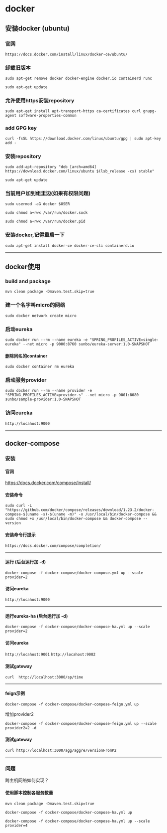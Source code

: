 



# docker

## 安装docker (ubuntu)
### 官网
`https://docs.docker.com/install/linux/docker-ce/ubuntu/`
### 卸载旧版本
`sudo apt-get remove docker docker-engine docker.io containerd runc`

`sudo apt-get update`

### 允许使用https安装repository
`sudo apt-get install apt-transport-https ca-certificates curl gnupg-agent software-properties-common`

### add GPG key
`curl -fsSL https://download.docker.com/linux/ubuntu/gpg | sudo apt-key add -`

### 安装repository
`sudo add-apt-repository "deb [arch=amd64] https://download.docker.com/linux/ubuntu $(lsb_release -cs) stable" `

`sudo apt-get update`

### 当前用户加到组里边(如果有权限问题)
`sudo usermod -aG docker $USER`

`sudo chmod a+rwx /var/run/docker.sock`

`sudo chmod a+rwx /var/run/docker.pid`

### 安装docker,记得重启一下
`sudo apt-get install docker-ce docker-ce-cli containerd.io`

-------

## docker使用
### build and package

`mvn clean package -Dmaven.test.skip=true`

### 建一个名字叫micro的网络

`sudo docker network create micro`

### 启动eureka 
`sudo docker run --rm --name eureka -e "SPRING_PROFILES_ACTIVE=single-eureka" --net micro -p 9000:8760 sunbo/eureka-server:1.0-SNAPSHOT`
#### 删除同名的container
`sudo docker container rm eureka`

### 启动服务provider
`sudo docker run --rm --name provider -e "SPRING_PROFILES_ACTIVE=provider-s" --net micro -p 9001:8080 sunbo/sample-provider:1.0-SNAPSHOT`

### 访问eureka

`http://locahost:9000`


---

## docker-compose
 
### 安装 
#### 官网

 https://docs.docker.com/compose/install/
 
#### 安装命令

`sudo curl -L "https://github.com/docker/compose/releases/download/1.23.2/docker-compose-$(uname -s)-$(uname -m)" -o /usr/local/bin/docker-compose && sudo chmod +x /usr/local/bin/docker-compose && docker-compose --version`

#### 安装命令行提示 
`https://docs.docker.com/compose/completion/`

-----------------

#### 运行 (后台运行加 -d)
`docker-compose -f docker-compose/docker-compose.yml up --scale provider=2`

#### 访问eureka
`http://locahost:9000`

-----------------

#### 运行eureka-ha (后台运行加 -d)
`docker-compose -f docker-compose/docker-compose-ha.yml up --scale provider=2`
#### 访问eureka
`http://locahost:9001`
`http://locahost:9002`

#### 测试gateway
`curl  http://localhost:3000/sp/time`

-----------------

#### feign示例
`docker-compose -f docker-compose/docker-compose-feign.yml up`

增加provider2

`docker-compose -f docker-compose/docker-compose-feign.yml up --scale provider2=2 -d`

#### 测试gateway

`curl http://localhost:3000/agg/aggre/versionFromP2`

----







### 问题
跨主机网络如何实现？

#### 使用脚本控制各服务数量
`mvn clean package -Dmaven.test.skip=true`

`docker-compose -f docker-compose/docker-compose-ha.yml up`

`docker-compose -f docker-compose/docker-compose-ha.yml up --scale provider=4`
